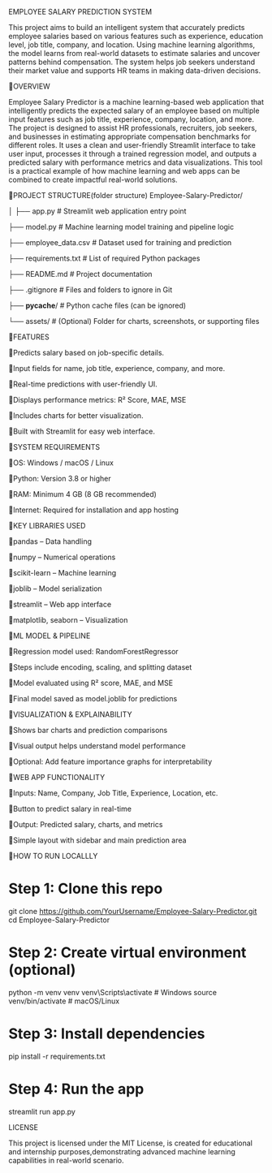 EMPLOYEE SALARY PREDICTION SYSTEM

This project aims to build an intelligent system that accurately predicts employee salaries based on various features such as experience, education level, job title, company, and location.
Using machine learning algorithms, the model learns from real-world datasets to estimate salaries and uncover patterns behind compensation.
The system helps job seekers understand their market value and supports HR teams in making data-driven decisions.



📌OVERVIEW

Employee Salary Predictor is a machine learning-based web application that intelligently predicts the expected salary of an employee based on multiple input features such as job title, experience, company, location, and more. The project is designed to assist HR professionals, recruiters, job seekers, and businesses in estimating appropriate compensation benchmarks for different roles. It uses a clean and user-friendly Streamlit interface to take user input, processes it through a trained regression model, and outputs a predicted salary with performance metrics and data visualizations. This tool is a practical example of how machine learning and web apps can be combined to create impactful real-world solutions.



📁PROJECT STRUCTURE(folder structure)
Employee-Salary-Predictor/

│
├── app.py                 # Streamlit web application entry point

├── model.py               # Machine learning model training and pipeline logic

├── employee_data.csv      # Dataset used for training and prediction

├── requirements.txt       # List of required Python packages

├── README.md              # Project documentation

├── .gitignore             # Files and folders to ignore in Git

├── __pycache__/           # Python cache files (can be ignored)

└── assets/                # (Optional) Folder for charts, screenshots, or supporting files



📌FEATURES

🔹Predicts salary based on job-specific details.

🔹Input fields for name, job title, experience, company, and more.

🔹Real-time predictions with user-friendly UI.

🔹Displays performance metrics: R² Score, MAE, MSE

🔹Includes charts for better visualization.

🔹Built with Streamlit for easy web interface.



📌SYSTEM REQUIREMENTS

🔹OS: Windows / macOS / Linux

🔹Python: Version 3.8 or higher

🔹RAM: Minimum 4 GB (8 GB recommended)

🔹Internet: Required for installation and app hosting



📌KEY LIBRARIES USED

🔹pandas – Data handling

🔹numpy – Numerical operations

🔹scikit-learn – Machine learning

🔹joblib – Model serialization

🔹streamlit – Web app interface

🔹matplotlib, seaborn – Visualization



📌ML MODEL & PIPELINE

🔹Regression model used: RandomForestRegressor

🔹Steps include encoding, scaling, and splitting dataset

🔹Model evaluated using R² score, MAE, and MSE

🔹Final model saved as model.joblib for predictions



📌VISUALIZATION & EXPLAINABILITY

🔹Shows bar charts and prediction comparisons

🔹Visual output helps understand model performance

🔹Optional: Add feature importance graphs for interpretability



📌WEB APP FUNCTIONALITY

🔹Inputs: Name, Company, Job Title, Experience, Location, etc.

🔹Button to predict salary in real-time

🔹Output: Predicted salary, charts, and metrics

🔹Simple layout with sidebar and main prediction area



📌HOW TO RUN LOCALLLY

# Step 1: Clone this repo
git clone https://github.com/YourUsername/Employee-Salary-Predictor.git
cd Employee-Salary-Predictor

# Step 2: Create virtual environment (optional)
python -m venv venv
venv\Scripts\activate  # Windows
source venv/bin/activate  # macOS/Linux

# Step 3: Install dependencies
pip install -r requirements.txt

# Step 4: Run the app
streamlit run app.py



LICENSE

This project is licensed under the MIT License, is created for educational and internship purposes,demonstrating advanced machine learning capabilities in real-world scenario.







